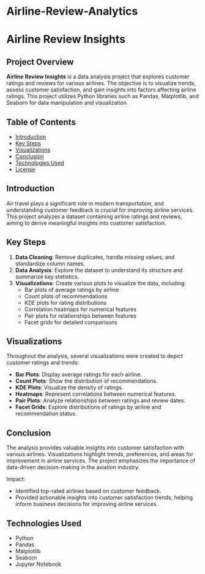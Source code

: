 # Airline-Review-Analytics

# Airline Review Insights

## Project Overview

**Airline Review Insights** is a data analysis project that explores customer ratings and reviews for various airlines. The objective is to visualize trends, assess customer satisfaction, and gain insights into factors affecting airline ratings. This project utilizes Python libraries such as Pandas, Matplotlib, and Seaborn for data manipulation and visualization.

## Table of Contents

- [Introduction](#introduction)
- [Key Steps](#key-steps)
- [Visualizations](#visualizations)
- [Conclusion](#conclusion)
- [Technologies Used](#technologies-used)
- [License](#license)

## Introduction

Air travel plays a significant role in modern transportation, and understanding customer feedback is crucial for improving airline services. This project analyzes a dataset containing airline ratings and reviews, aiming to derive meaningful insights into customer satisfaction.

## Key Steps

1. **Data Cleaning**: Remove duplicates, handle missing values, and standardize column names.
2. **Data Analysis**: Explore the dataset to understand its structure and summarize key statistics.
3. **Visualizations**: Create various plots to visualize the data, including:
   - Bar plots of average ratings by airline
   - Count plots of recommendations
   - KDE plots for rating distributions
   - Correlation heatmaps for numerical features
   - Pair plots for relationships between features
   - Facet grids for detailed comparisons

## Visualizations

Throughout the analysis, several visualizations were created to depict customer ratings and trends:

- **Bar Plots**: Display average ratings for each airline.
- **Count Plots**: Show the distribution of recommendations.
- **KDE Plots**: Visualize the density of ratings.
- **Heatmaps**: Represent correlations between numerical features.
- **Pair Plots**: Analyze relationships between ratings and review dates.
- **Facet Grids**: Explore distributions of ratings by airline and recommendation status.

## Conclusion

The analysis provides valuable insights into customer satisfaction with various airlines. Visualizations highlight trends, preferences, and areas for improvement in airline services. The project emphasizes the importance of data-driven decision-making in the aviation industry.

Impact:

- Identified top-rated airlines based on customer feedback.
- Provided actionable insights into customer satisfaction trends, helping inform business decisions for improving airline services.


## Technologies Used

- Python
- Pandas
- Matplotlib
- Seaborn
- Jupyter Notebook
